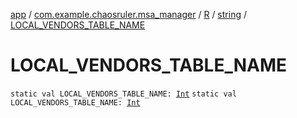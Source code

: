 [app](../../../index.md) / [com.example.chaosruler.msa_manager](../../index.md) / [R](../index.md) / [string](index.md) / [LOCAL_VENDORS_TABLE_NAME](.)

# LOCAL_VENDORS_TABLE_NAME

`static val LOCAL_VENDORS_TABLE_NAME: `[`Int`](https://kotlinlang.org/api/latest/jvm/stdlib/kotlin/-int/index.html)
`static val LOCAL_VENDORS_TABLE_NAME: `[`Int`](https://kotlinlang.org/api/latest/jvm/stdlib/kotlin/-int/index.html)